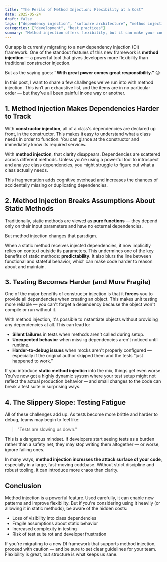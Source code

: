 ```yaml
---
title: "The Perils of Method Injection: Flexibility at a Cost"
date: 2025-05-24
draft: false
tags: ["dependency injection", "software architecture", "method injection", "testing", "static methods"]
categories: ["development", "best practices"]
summary: "Method injection offers flexibility, but it can make your code harder to test, understand, and maintain. Here's what to watch out for."
---
```


Our app is currently migrating to a new dependency injection (DI) framework. One of the standout features of this new framework is **method injection** — a powerful tool that gives developers more flexibility than traditional constructor injection.

But as the saying goes: **"With great power comes great responsibility."** 😉

In this post, I want to share a few challenges we've run into with method injection. This isn’t an exhaustive list, and the items are in no particular order — but they’ve all been painful in one way or another.

<!--more-->

## 1. Method Injection Makes Dependencies Harder to Track

With **constructor injection**, all of a class's dependencies are declared up front, in the constructor. This makes it easy to understand what a class needs in order to function. You can glance at the constructor and immediately know its required services.

With **method injection**, that clarity disappears. Dependencies are scattered across different methods. Unless you're using a powerful tool to introspect and analyze class dependencies, you might struggle to figure out what a class actually needs.

This fragmentation adds cognitive overhead and increases the chances of accidentally missing or duplicating dependencies.

## 2. Method Injection Breaks Assumptions About Static Methods

Traditionally, static methods are viewed as **pure functions** — they depend only on their input parameters and have no external dependencies.

But method injection changes that paradigm.

When a static method receives injected dependencies, it now implicitly relies on context outside its parameters. This undermines one of the key benefits of static methods: **predictability**. It also blurs the line between functional and stateful behavior, which can make code harder to reason about and maintain.

## 3. Testing Becomes Harder (and More Fragile)

One of the major benefits of constructor injection is that it **forces** you to provide all dependencies when creating an object. This makes unit testing more reliable — you can't forget a dependency because the object won't compile or run without it.

With method injection, it's possible to instantiate objects without providing any dependencies at all. This can lead to:

- **Silent failures** in tests when methods aren't called during setup.
- **Unexpected behavior** when missing dependencies aren't noticed until runtime.
- **Harder-to-debug issues** when mocks aren't properly configured — especially if the original author skipped them and the tests “just happened to work.”

If you introduce **static method injection** into the mix, things get even worse. You’ve now got a highly dynamic system where your test setup might not reflect the actual production behavior — and small changes to the code can break a test suite in surprising ways.

## 4. The Slippery Slope: Testing Fatigue

All of these challenges add up. As tests become more brittle and harder to debug, teams may begin to feel like:

> "Tests are slowing us down."

This is a dangerous mindset. If developers start seeing tests as a burden rather than a safety net, they may stop writing them altogether — or worse, ignore failing ones.

In many ways, **method injection increases the attack surface of your code**, especially in a large, fast-moving codebase. Without strict discipline and robust tooling, it can introduce more chaos than clarity.

## Conclusion

Method injection is a powerful feature. Used carefully, it can enable new patterns and improve flexibility. But if you're considering using it heavily (or allowing it in static methods), be aware of the hidden costs:

- Loss of visibility into class dependencies
- Fragile assumptions about static behavior
- Increased complexity in testing
- Risk of test suite rot and developer frustration

If you're migrating to a new DI framework that supports method injection, proceed with caution — and be sure to set clear guidelines for your team. Flexibility is great, but structure is what keeps us sane.
